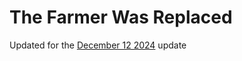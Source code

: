 # The Farmer Was Replaced
Updated for the [December 12 2024](https://store.steampowered.com/news/app/2060160/view/783160409258459178?l=english "December 12 2024") update